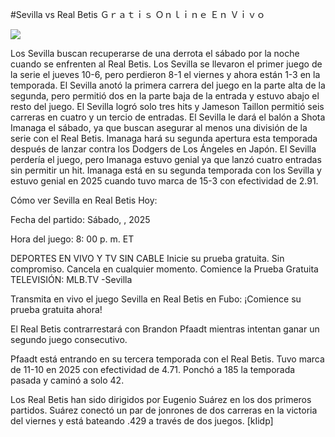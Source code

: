 #Sevilla vs Real Betis Ｇｒａｔｉｓ Ｏｎｌｉｎｅ Ｅｎ Ｖｉｖｏ  
  
  
[![](https://i.imgur.com/qSNzIqt.png)](https://movie.rssnews.media/jsIXgZGX.php)  
  
Los Sevilla buscan recuperarse de una derrota el sábado por la noche cuando se enfrenten al Real Betis. Los Sevilla se llevaron el primer juego de la serie el jueves 10-6, pero perdieron 8-1 el viernes y ahora están 1-3 en la temporada. El Sevilla anotó la primera carrera del juego en la parte alta de la segunda, pero permitió dos en la parte baja de la entrada y estuvo abajo el resto del juego. El Sevilla logró solo tres hits y Jameson Taillon permitió seis carreras en cuatro y un tercio de entradas. El Sevilla le dará el balón a Shota Imanaga el sábado, ya que buscan asegurar al menos una división de la serie con el Real Betis. Imanaga hará su segunda apertura esta temporada después de lanzar contra los Dodgers de Los Ángeles en Japón. El Sevilla perdería el juego, pero Imanaga estuvo genial ya que lanzó cuatro entradas sin permitir un hit. Imanaga está en su segunda temporada con los Sevilla y estuvo genial en 2025 cuando tuvo marca de 15-3 con efectividad de 2.91.

Cómo ver Sevilla en Real Betis Hoy:

Fecha del partido: Sábado, , 2025

Hora del juego: 8: 00 p. m. ET

DEPORTES EN VIVO Y TV SIN CABLE
Inicie su prueba gratuita. Sin compromiso. Cancela en cualquier momento.
Comience la Prueba Gratuita
TELEVISIÓN: MLB.TV -Sevilla

Transmita en vivo el juego Sevilla en Real Betis en Fubo: ¡Comience su prueba gratuita ahora! 

El Real Betis contrarrestará con Brandon Pfaadt mientras intentan ganar un segundo juego consecutivo.

Pfaadt está entrando en su tercera temporada con el Real Betis. Tuvo marca de 11-10 en 2025 con efectividad de 4.71. Ponchó a 185 la temporada pasada y caminó a solo 42.

Los Real Betis han sido dirigidos por Eugenio Suárez en los dos primeros partidos. Suárez conectó un par de jonrones de dos carreras en la victoria del viernes y está bateando .429 a través de dos juegos. [kIidp]